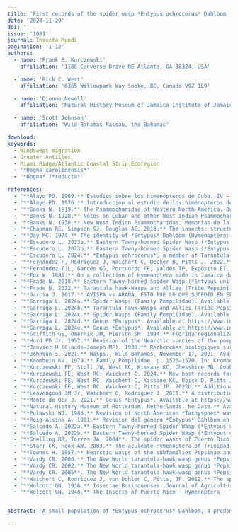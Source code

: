 ```yaml
---
title: 'First records of the spider wasp *Entypus ochrocerus* Dahlbom (Hymenoptera: Pompilidae: Pepsinae) from the continental United States, Jamaica, and the Bahamas'
date: '2024-11-29'
doi: ''
issue: '1081'
journal: Insecta Mundi
pagination: '1–12'
authors:
  - name: 'Frank E. Kurczewski'
    affiliation: '1188 Converse Drive NE Atlanta, GA 30324, USA'

  - name: 'Rick C. West'
    affiliation: '6365 Willowpark Way Sooke, BC, Canada V9Z 1L9'

  - name: 'Dionne Newell'
    affiliation: 'Natural History Museum of Jamaica Institute of Jamaica 10–16 East Street Kingston, Jamaica'

  - name: 'Scott Johnson'
    affiliation: 'Wild Bahamas Nassau, the Bahamas'

download:
keywords:
  - Windswept migration
  - Greater Antilles
  - Miami Ridge/Atlantic Coastal Strip Ecoregion
  - '*Hogna carolinensis*'
  - '*Hogna* ?*reducta*'

references:
  - '**Alayo PD. 1969.** Estudios sobre los himenópteros de Cuba. IV – Subfamilias Pepsinae y Ceropalinae (Familia Pompilidae). Poeyana 61: 1–45.'
  - '**Alayo PD. 1976.** Introducción al estudio de los himénopteros de Cuba – Vespoidea. Serie Biológica, 62: 1–37.'
  - '**Banks N. 1919.** The Psammocharidae of Western North America. Bulletin of the Museum of Comparative Zoology at Harvard College 63: 229–248.'
  - '**Banks N. 1928.** Notes on Cuban and other West Indian Psammocharidae. Studies on Cuban Insects, 1: 1–10.'
  - '**Banks N. 1938.** New West Indian Psammocharidae. Memorias de la Sociedad Cubana de Historia Natural 12: 245–252.'
  - '**Chapman RE, Simpson SJ, Douglas AE. 2013.** The insects: structure and function, 5th edition. Cambridge University Press, New York. 959 p.'
  - '**Day MC. 1974.** The identity of *Entypus* Dahlbom (Hymenoptera: Pompilidae). Entomological News 85: 92–94.'
  - '**Escudero L. 2023a.** Eastern Tawny-horned Spider Wasp (*Entypus unifasciatus*). Available at https://www.inaturalist.org/ observations/164336326. (Last accessed 26 May 2024.)'
  - '**Escudero L. 2023b.** Eastern Tawny-horned Spider Wasp (*Entypus unifasciatus*). Available at https://www.inaturalist.org/ observations/165513962. (Last accessed 26 May 2024.)'
  - '**Escudero L. 2024.** *Entypus ochrocerus*, a member of Tarantula-hawk Wasps and Allies (Tribe Pepsini). Available at https:// www.inaturalist.org/observations/228047194. (Last accessed 8 July 2024.)'
  - '**Fernández F, Rodriguez J, Waichert C, Decker B, Pitts J. 2022.** Twenty two years later: An updated checklist of Neotropical spider wasps (Hymenoptera: Pompilidae). Zootaxa 5116: 451–503.'
  - '**Fernández TJL, Garcés GG, Portuordo FE, Valdés TP, Expósito EI. 2001.** Insectos asociados con flores de malezas del Jardín Botánico de Santiago de Cuba, con énfasis en Hymenoptera. Revista de Biología Tropical 49: 1013–1026.'
  - '**Fox W. 1891.** On a collection of Hymenoptera made in Jamaica during April, 1891. Transactions of the American Entomological Society 18: 337–348.'
  - '**Frade N. 2018.** Eastern Tawny-horned Spider Wasp (*Entypus unifasciatus*). Available at https://www.inaturalist.org/ observations/15202762. (Last accessed 26 May 2024.)'
  - '**Frade N. 2022.** Tarantula hawk-Wasps and Allies (Tribe Pepsini). Available at https://www.inaturalist.org/observa tions/108266967. (Last accessed 30 May 2024.)'
  - '**Garcia J. 2017.** AVISPA vs ARAÑA. ESTO FUE LO QUE SUCEDIO EN EL HUERTO. Available online at https://www. youtube.com/watch?v=WofhQwJWCRE. (Last accessed 1 June 2024.)'
  - '**Garriga L. 2024a.** Spider Wasps (Family Pompilidae). Available at https://www.inaturalist.org/observations/202685272. (Last accessed 30 May 2024.)'
  - '**Garriga L. 2024b.** Tarantula hawk-Wasps and Allies (Tribe Pepsini). Available at https://www.inaturalist.org/ observations/205359925. (Last accessed 30 May 2024.)'
  - '**Garriga L. 2024c.** Spider Wasps (Family Pompilidae). Available at https://www.inaturalist.org/observations/217473959. (Last accessed 30 May 2024.)'
  - '**Garriga L. 2024d.** Genus *Entypus*. Available at https://www.inaturalist.org/observations/235818248. (Last accessed 4 September 2024.)'
  - '**Garriga L. 2024e.** Genus *Entypus*. Available at https://www.inaturalist.org/observations/235818275. (Last accessed 4 September 2024.)'
  - '**Griffith GE, Omernik JM, Pierson SM. 1994.** Florida regionalization project: Corvallis, Oregon, U.S. Environmental Protection Agency, National Health and Environmental Effects Research Laboratory, EPA/600/Q-95/002 (map).'
  - '**Hurd PD Jr. 1952.** Revision of the Nearctic species of the pompilid genus *Pepsis* (Hymenoptera, Pompilidae). Bulletin of the American Museum of Natural History 98: 257–334.'
  - '**Janvier H (Claude-Joseph MF). 1930.** Recherches biologiques sur les prédateurs du Chili. Annales de Sciences Naturelles (10)13: 235–354.'
  - '**Johnson S. 2021.** Wasps., Wild Bahamas, November 17, 2021. Available at https://www.facebook.com/BahamianWildlife/ posts/wasps-are-truly-amazing-animals-and-some-of-the-most-feared-creatures-in-the-bah/6435702313170053/. (Last accessed 17 June 2024.)'
  - '**Krombein KV. 1979.** Family Pompilidae. p. 1523–1570. In: Krombein KV, Hurd PD Jr., Smith DR, Burks BD (eds.). Catalog of Hymenoptera in America North of Mexico. Volume 2, Apocrita (Aculeata). Smithsonian Institution Press; Washington, DC. 2209 p.'
  - '**Kurczewski FE, Stoll JW, West RC, Kissane KC, Chesshire PR, Cobb NS. 2022a.** Geographic variation in host selection in the spider wasps *Entypus unifasciatus* (Say) and *Tachypompilus ferrugineus* (Say) (Hymenoptera: Pompilidae), II. Insecta Mundi 0925: 1–73.'
  - '**Kurczewski FE, West RC, Waichert C. 2024.** New host records for Nearctic and Neotropical spider wasps (Hymenoptera: Pompilidae). Insecta Mundi 1034: 1–32.'
  - '**Kurczewski FE, West RC, Waichert C, Kissane KC, Ubick D, Pitts JP. 2020.** New and unusual host records for North American and South American spider wasps (Hymenoptera: Pompilidae). Zootaxa 4891: 1–112.'
  - '**Kurczewski FE, West RC, Waichert C, Pitts JP. 2022b.** Additional new and unusual host records for Western Hemisphere spider wasps (Hymenoptera: Pompilidae). Insecta Mundi 0928: 1–32.'
  - '**Leavengood JM Jr, Waichert C, Rodriguez J. 2011.** A distributional checklist of the spider wasps (Hymenoptera: Pompilidae) of Florida. Insecta Mundi 0161: 1–8.'
  - '**Monte de Oca J. 2021.** Genus *Entypus*. Available at https://www.inaturalist.org/observations/73162261. (Last accessed 26 May 2024.)'
  - '**Natural History Museum of Rotterdam, Netherlands. No Date.** Available at https://specimens.hetnatuurhistorisch.nl/ data/?taxonKey=9594318. ((Last accessed 10 July 2023).'
  - '**Pulawski WJ. 1988.** Revision of North American *Tachysphex* wasps including Central American and Caribbean species (Hymenoptera: Sphecidae). Memoirs of the California Academy of Sciences 10: 1–211.'
  - '**Roig-Alsina A. 1981.** Revision del genero *Entypus* Dahlbom en la Argentina (Hymenoptera: Pompilidae). Revista de la Sociedad Entomológia Argentina 40: 311–336.'
  - '**Salcedo A. 2022a.** Eastern Tawny-horned Spider Wasp (*Entypus unifasciatus*). Available at https://www.inaturalist.org/obs ervations/110714290. (Last accessed 26 May 2024.)'
  - '**Salcedo A. 2022b.** Eastern Tawny-horned Spider Wasp (*Entypus unifasciatus*). Available at https://www.inaturalist.org/obs ervations/113589195. (Last accessed 26 May 2024.)'
  - '**Snelling RR, Torres JA, 2004**. The spider wasps of Puerto Rico and the British Virgin Islands (Hymenoptera: Pompilidae). Journal of the Kansas Entomological Society 77: 356–376.'
  - '**Starr CK, Hook AW. 2003.** The aculeate Hymenoptera of Trinidad, West Indies. Occasional papers of the Department of Life Sciences, University of the West Indies 12: 1–31.'
  - '**Townes H. 1957.** Nearctic wasps of the subfamilies Pepsinae and Ceropalinae. United States National Museum Bulletin 209: 1–286.'
  - '**Vardy CR. 2000.** The New World tarantula-hawk wasp genus *Pepsis* Fabricius (Hymenoptera: Pompilidae). Part 1. Introduction and the *P. rubra* species-group. Zoologische Verhandelingen 332: 1–86.'
  - '**Vardy CR. 2002.** The New World tarantula-hawk wasp genus *Pepsis* Fabricius (Hymenoptera: Pompilidae). Part 2. The *P. grossa* to *P. deaurata-*groups. Zoologische Verhandelingen 337: 1–135.'
  - '**Vardy CR. 2005**. The New World tarantula hawk-wasp genus *Pepsis* Fabricius (Hymenoptera: Pompilidae). Part 3. The *P. inclyta* to *P. auriguttata*-groups. Zoologische Mededelingen Leiden 79: 1–305.'
  - '**Waichert C, Rodriquez J, von Dohlen C, Pitts, JP. 2012.** The spider wasps (Hymenoptera: Pompilidae) of the Dominican Republic. Zootaxa 3353: 1–47.'
  - '**Wolcott GN. 1936.** Insectae Borinquenses. Journal of Agriculture of the University of Puerto Rico 20: 1–627. https://doi. org/10.46429/jaupr.v20i1.14347.'
  - '**Wolcott GN. 1948.** The Insects of Puerto Rico - Hymenoptera - Tenthredinoidea: Tenthredinidae: Sawflies. Journal of Agriculture of the University of Puerto Rico, 32: 749–975. https://doi.org/10.46429/jaupr.v32i4.13614.'


abstract: 'A small population of *Entypus ochrocerus* Dahlbom, a predominantly Greater Antilles spider wasp (Hymenoptera: Pompilidae: Pepsinae), is reported for the first time from the continental United States based on photographs and associated information from iNaturalist.org. The species was initially misidentified online as *E. unifasciatus unifasciatus* (Say) or *Entypus* sp. However, *Entypus u. unifasciatus* individuals from east of the 100th Meridian in the U. S. typically have melanochromatic (dark) wings with a subapical xanthochromatic (orange-amber) patch. *Entypus ochrocerus* from Miami-Dade County, Florida is differentiated from *E. u. unifasciatus* by its black body with dark greenish blue reflections and orange-amber forewings with narrow basal and rather broad apical infuscation. *Entypus ochrocerus* was photographed at 13 sites in a \~60 sq mi (155 sq km), heavily urbanized area of the Miami Ridge/Atlantic Coastal Strip Level III Ecoregion characterized by moderately deep, well drained, rapidly permeable soils on coastal sand ridges with scrub vegetation. The capture of *Hogna carolinensis* (Walckenaer) (Araneae: Lycosidae) as host spider by *E. ochrocerus* in Florida confirms similar host capture behavior of *H.* ?*reducta* (Bryant) in the Dominican Republic. We also introduce the first records of *E. ochrocerus* from the island of Jamaica based on 15 pinned museum specimens from various Jamaica localities. Photographs of *E. ochrocerus* and associated information from East Grand Bahamas, Grand Bahama Island represent the first definitive evidence of this species in the Bahamas. Every major island group in the Greater Antilles plus Miami-Dade County, Florida, USA, has a population of *E. ochrocerus*.'

---
```

